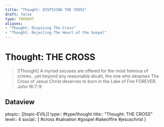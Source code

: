 ```yaml
---
title: "Thought: DISPISING THE CROSS"
draft: false
type: THOUGHT
aliases:
- "Thought: Dispising The Cross"
- "Thought: Rejecting The Heart of the Gospel"
---
```

# Thought: THE CROSS
> [!Thought]
> A myriad excuses are offered for the most heinous of crimes…yet beyond any reasonable doubt, the one who despises The Cross of Jesus Christ deserves to burn in the Lake of Fire FOREVER.
> John 16:7-9

## Dataview
ptopic:: [[topic-EVIL]]
type:: #type/thought
title:: "Thought: THE CROSS"
level:: 4
social:: [ #cross #salvation #gospel #lakeoffire #jesuschrist ]